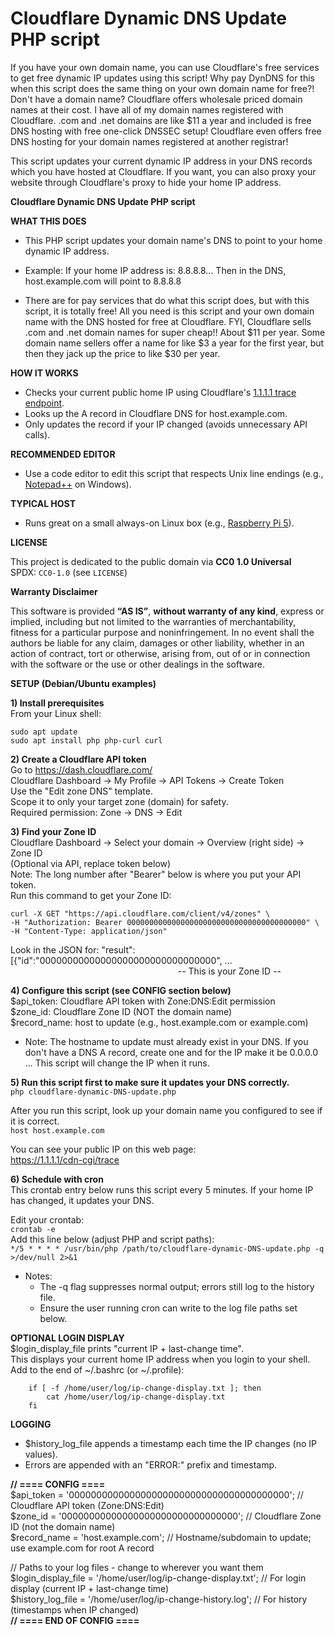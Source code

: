# Cloudflare Dynamic DNS Update PHP script

If you have your own domain name, you can use Cloudflare's free services to get free dynamic IP updates using this script! Why pay DynDNS for this when this script does the same thing on your own domain name for free?! Don't have a domain name? Cloudflare offers wholesale priced domain names at their cost. I have all of my domain names registered with Cloudflare. .com and .net domains are like $11 a year and included is free DNS hosting with free one-click DNSSEC setup! Cloudflare even offers free DNS hosting for your domain names registered at another registrar! 

This script updates your current dynamic IP address in your DNS records which you have hosted at Cloudflare. If you want, you can also proxy your website through Cloudflare's proxy to hide your home IP address. 


**Cloudflare Dynamic DNS Update PHP script**


**WHAT THIS DOES**
- This PHP script updates your domain name's DNS to point to your home dynamic IP address.

- Example: If your home IP address is: 8.8.8.8... Then in the DNS, host.example.com will point to 8.8.8.8

- There are for pay services that do what this script does, but with this script,
  it is totally free! All you need is this script and your own domain name with
  the DNS hosted for free at Cloudflare. FYI, Cloudflare sells .com and .net domain
  names for super cheap!! About $11 per year. Some domain name sellers offer a name
  for like $3 a year for the first year, but then they jack up the price to like $30
  per year.


**HOW IT WORKS**
- Checks your current public home IP using Cloudflare's [1.1.1.1 trace endpoint](https://1.1.1.1/cdn-cgi/trace).
- Looks up the A record in Cloudflare DNS for host.example.com.
- Only updates the record if your IP changed (avoids unnecessary API calls).


**RECOMMENDED EDITOR**
- Use a code editor to edit this script that respects Unix line endings (e.g., [Notepad++](https://notepad-plus-plus.org/) on Windows).<br/>


**TYPICAL HOST**
- Runs great on a small always-on Linux box (e.g., [Raspberry Pi 5](https://www.raspberrypi.com/products/raspberry-pi-5/)).<br/>


**LICENSE**

This project is dedicated to the public domain via **CC0 1.0 Universal**  
SPDX: `CC0-1.0` (see `LICENSE`)

**Warranty Disclaimer**

This software is provided **“AS IS”**, **without warranty of any kind**, express or implied, including but not limited to the warranties of merchantability, fitness for a particular purpose and noninfringement. In no event shall the authors be liable for any claim, damages or other liability, whether in an action of contract, tort or otherwise, arising from, out of or in connection with the software or the use or other dealings in the software.


**SETUP (Debian/Ubuntu examples)**

**1) Install prerequisites**<br/>
  From your Linux shell:
```
sudo apt update
sudo apt install php php-curl curl
```

**2) Create a Cloudflare API token**<br/>
  Go to https://dash.cloudflare.com/<br/>
  Cloudflare Dashboard -> My Profile -> API Tokens -> Create Token<br/>
  Use the "Edit zone DNS" template.<br/>
  Scope it to only your target zone (domain) for safety.<br/>
  Required permission: Zone -> DNS -> Edit

**3) Find your Zone ID**<br/>
   Cloudflare Dashboard -> Select your domain -> Overview (right side) -> Zone ID<br/>
   (Optional via API, replace token below)<br/>
   Note: The long number after "Bearer" below is where you put your API token.<br/>
   Run this command to get your Zone ID:
```
curl -X GET "https://api.cloudflare.com/client/v4/zones" \
-H "Authorization: Bearer 0000000000000000000000000000000000000000" \
-H "Content-Type: application/json"
```
   Look in the JSON for: "result":[{"id":"00000000000000000000000000000000", ...<br/>
&nbsp;&nbsp;&nbsp;&nbsp;&nbsp;&nbsp;&nbsp;&nbsp;&nbsp;&nbsp;&nbsp;&nbsp;&nbsp;&nbsp;&nbsp;&nbsp;&nbsp;&nbsp;&nbsp;&nbsp;&nbsp;&nbsp;&nbsp;&nbsp;&nbsp;&nbsp;&nbsp;&nbsp;&nbsp;&nbsp;&nbsp;&nbsp;&nbsp;&nbsp;&nbsp;&nbsp;&nbsp;&nbsp;&nbsp;&nbsp;&nbsp;&nbsp;&nbsp;&nbsp;&nbsp;&nbsp;&nbsp;&nbsp;&nbsp;&nbsp;&nbsp;&nbsp;&nbsp;&nbsp;&nbsp;&nbsp;&nbsp;&nbsp;&nbsp;&nbsp;&nbsp;&nbsp;&nbsp;&nbsp;&nbsp;&nbsp;&nbsp; -- This is your Zone ID --

**4) Configure this script (see CONFIG section below)**<br/>
   $api_token: Cloudflare API token with Zone:DNS:Edit permission<br/>
   $zone_id:   Cloudflare Zone ID (NOT the domain name)<br/>
   $record_name: host to update (e.g., host.example.com or example.com)

   - Note: The hostname to update must already exist in your DNS. If you don't have a DNS A record, create one and for the IP make it be 0.0.0.0 ... This script will change the IP when it runs.

**5) Run this script first to make sure it updates your DNS correctly.**<br/>
   `php cloudflare-dynamic-DNS-update.php`

   After you run this script, look up your domain name you configured to see if it is correct.<br/>
   `host host.example.com`

   You can see your public IP on this web page:<br/>
   https://1.1.1.1/cdn-cgi/trace

**6) Schedule with cron**<br/>
   This crontab entry below runs this script every 5 minutes. If your home IP has changed, it updates your DNS.

   Edit your crontab:<br/>
   `crontab -e`<br/>
   Add this line below (adjust PHP and script paths):<br/>
   `*/5 * * * * /usr/bin/php /path/to/cloudflare-dynamic-DNS-update.php -q >/dev/null 2>&1`

   - Notes:
      - The -q flag suppresses normal output; errors still log to the history file.
      - Ensure the user running cron can write to the log file paths set below.

**OPTIONAL LOGIN DISPLAY**<br/>
$login_display_file prints "current IP + last-change time".<br/>
This displays your current home IP address when you login to your shell.<br/>
Add to the end of ~/.bashrc (or ~/.profile):
```
    if [ -f /home/user/log/ip-change-display.txt ]; then
        cat /home/user/log/ip-change-display.txt
    fi
```

**LOGGING**
- $history_log_file appends a timestamp each time the IP changes (no IP values).
- Errors are appended with an "ERROR:" prefix and timestamp.


**// ==== CONFIG ====**<br/>
$api_token    = '0000000000000000000000000000000000000000'; // Cloudflare API token (Zone:DNS:Edit)<br/>
$zone_id      = '00000000000000000000000000000000';         // Cloudflare Zone ID (not the domain name)<br/>
$record_name  = 'host.example.com';                         // Hostname/subdomain to update; use example.com for root A record

// Paths to your log files - change to wherever you want them<br/>
$login_display_file = '/home/user/log/ip-change-display.txt'; // For login display (current IP + last-change time)<br/>
$history_log_file   = '/home/user/log/ip-change-history.log'; // For history (timestamps when IP changed)<br/>
**// ==== END OF CONFIG ====**


